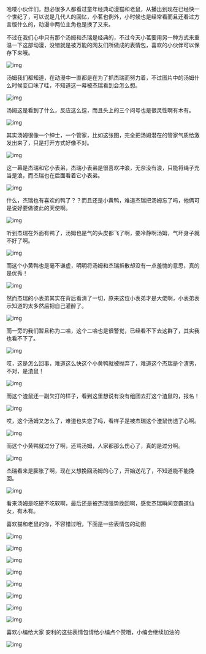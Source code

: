 哈喽小伙伴们，想必很多人都看过童年经典动漫猫和老鼠，从播出到现在已经快一个世纪了，可以说是几代人的回忆，小茗也例外，小时候也是经常看而且还看过方言版什么的，动漫中两位主角也是换了又来。

不过在我们心中只有那个汤姆和杰瑞是经典的，不过今天小茗要用另一种方式来重温一下这部动漫，没错就是被万能的网友们所做成的表情包，喜欢的小伙伴可以保存下来哦。

![img](https://ss0.baidu.com/6ONWsjip0QIZ8tyhnq/it/u=1161304335,379187936&fm=173&app=25&f=JPEG?w=440&h=319&s=0F84C304084346C4D6937DDC030010AC)

汤姆我们都知道，在动漫中一直都是在为了抓杰瑞而努力着，不过图片中的汤姆什么时候变口味了哇，不知道这一幕被杰瑞看到会怎么想。

![img](https://ss2.baidu.com/6ONYsjip0QIZ8tyhnq/it/u=1207055768,2927189327&fm=173&app=25&f=JPEG?w=400&h=354&s=1E0617642236F7CC0F2F1D470300E0E8)

汤姆这是看到了什么，反应这么逗，而且头上的三个问号也是很灵性啊有木有。

![img](https://ss1.baidu.com/6ONXsjip0QIZ8tyhnq/it/u=278657353,1186571222&fm=173&app=25&f=JPEG?w=640&h=640&s=1634C624C8B6F4DE842219870300B0A8)

其实汤姆很像一个绅士，一个管家，比如这张图，完全把汤姆潜在的管家气质给激发出来了，只是打开方式好像不对。

![img](https://ss1.baidu.com/6ONXsjip0QIZ8tyhnq/it/u=2599592821,965991719&fm=173&app=25&f=JPEG?w=440&h=295&s=2284944C5EA3D15F4C92E908030070CB)

这一幕是杰瑞和它小表弟，杰瑞小表弟是很喜欢冲浪，无奈没有浪，只能将绳子充当是浪，而杰瑞也在后面看着它小表弟。

![img](https://ss1.baidu.com/6ONXsjip0QIZ8tyhnq/it/u=2429027395,2304095442&fm=173&app=25&f=JPEG?w=440&h=393&s=DD804D97685253F35FA0F8F003007031)

什么，杰瑞也有喜欢的鸭了？？而且还是小黄鸭，难道杰瑞把汤姆忘了吗，他俩可是说好要做彼此的天使啊。

![img](https://ss0.baidu.com/6ONWsjip0QIZ8tyhnq/it/u=4028784156,3172967071&fm=173&app=25&f=JPEG?w=640&h=523&s=D13B687E5672A7CC46B39DB00300B01B)

听到杰瑞在外面有鸭了，汤姆也是气的头皮都飞了啊，要冷静啊汤姆，气坏身子就不好了啊。

![img](https://ss1.baidu.com/6ONXsjip0QIZ8tyhnq/it/u=2916373600,1583734294&fm=173&app=25&f=JPEG?w=440&h=440&s=1FB8568643B3C7CE461AA27C03007073)

而这个小黄鸭也是毫不谦虚，明明将汤姆和杰瑞拆散却没有一点羞愧的意思，真的是优秀！

![img](https://ss0.baidu.com/6ONWsjip0QIZ8tyhnq/it/u=1172982750,1491372728&fm=173&app=25&f=JPEG?w=440&h=426&s=A31610C75E37B4DC0E3B93B90300901E)

然而杰瑞的小表弟其实在背后看清了一切，原来这位小表弟才是大佬啊，小表弟表示知道的太多然后把自己灌醉了。

![img](https://ss1.baidu.com/6ONXsjip0QIZ8tyhnq/it/u=3412834666,763525960&fm=173&app=25&f=JPEG?w=419&h=417&s=EFE9CB58C0C5C0EE0C997D040300A0D0)

而一旁的我们暂且称为二哈，这个二哈也是很警觉，已经看不下去这群了，其实我也看不下了。

![img](https://ss0.baidu.com/6ONWsjip0QIZ8tyhnq/it/u=3315198441,3732324467&fm=173&app=25&f=JPEG?w=368&h=368&s=D3819045D22BD54D1E24AC9A03004087)

哎，这是怎么回事，难道这么快这个小黄鸭就被抛弃了，难道这个杰瑞是个渣男，不对，是渣鼠！

![img](https://ss2.baidu.com/6ONYsjip0QIZ8tyhnq/it/u=632563754,2570739674&fm=173&app=25&f=JPEG?w=640&h=487&s=EEA0C54F4052A3CC1E4C4C380300D052)

而这个渣鼠还一副欠打的样子，看到这里想说有没有组团去打这个渣鼠的，报名！

![img](https://ss1.baidu.com/6ONXsjip0QIZ8tyhnq/it/u=3347478793,4187457075&fm=173&app=25&f=JPEG?w=580&h=580&s=F90521D493A486EA4CCFAD940300108B)

哎，这个汤姆又怎么了，难道也失恋了吗，看样子是被杰瑞这个渣鼠伤透了心啊。

![img](https://ss2.baidu.com/6ONYsjip0QIZ8tyhnq/it/u=2659613522,3085986952&fm=173&app=25&f=JPEG?w=440&h=440&s=BA105CC9DC52B3CC5A8CD91A030040D5)

而这个小黄鸭就过分了啊，还骂汤姆，人家都那么伤心了，真的是过分啊。

![img](https://ss0.baidu.com/6ONWsjip0QIZ8tyhnq/it/u=3652226328,3539519494&fm=173&app=25&f=JPEG?w=640&h=615&s=C530A0715173EFCE1A0980FB03009027)

杰瑞看来是膨胀了啊，现在又想挽回汤姆的心了，开始送花了，不知道能不能挽回。

![img](https://ss0.baidu.com/6ONWsjip0QIZ8tyhnq/it/u=3367045539,3429791603&fm=173&app=25&f=JPEG?w=640&h=640&s=78BA7FDB5365A35B185CAC290300D046)

看来汤姆是吃硬不吃软啊，最后还是被杰瑞强势挽回啊，感觉杰瑞瞬间变霸道仙女，有木有。



喜欢猫和老鼠的你，不容错过哦，下面是一些表情包的动图

![img](https://hiphotos.baidu.com/feed/pic/item/a1ec08fa513d26970ed1ecfa5ffbb2fb4316d813.jpg)

![img](https://hiphotos.baidu.com/feed/pic/item/d53f8794a4c27d1e2524df6311d5ad6eddc43813.jpg)

![img](https://hiphotos.baidu.com/feed/pic/item/6609c93d70cf3bc779d1284bdb00baa1cc112a40.jpg)

![img](https://hiphotos.baidu.com/feed/pic/item/d009b3de9c82d15801a7bd168a0a19d8bc3e4274.jpg)

![img](https://hiphotos.baidu.com/feed/pic/item/64380cd7912397dd31127ca35382b2b7d0a2872a.jpg)

![img](https://hiphotos.baidu.com/feed/pic/item/e4dde71190ef76c617b91f8c9716fdfaaf51672a.jpg)

![img](https://hiphotos.baidu.com/feed/pic/item/71cf3bc79f3df8dc36566b36c711728b4710282a.jpg)

![img](https://hiphotos.baidu.com/feed/pic/item/0dd7912397dda1443c2c8815b8b7d0a20cf48674.jpg)

喜欢小编给大家 安利的这些表情包请给小编点个赞哦，小编会继续加油的

![img](https://ss1.baidu.com/6ONXsjip0QIZ8tyhnq/it/u=418088365,2690680574&fm=173&s=0BBA7A875122351B006871A20300E042&w=363&h=337&img.JPEG)
